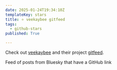 ```yaml
---
date: 2025-01-24T19:34:10Z
templateKey: stars
title: ⭐ veekaybee gitfeed
tags:
  - github-stars
published: True

---
```


Check out [veekaybee](https://github.com/veekaybee) and their project [gitfeed](https://github.com/veekaybee/gitfeed).

Feed of posts from Bluesky that have a GitHub link
